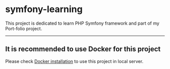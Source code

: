 # symfony-learning

This project is dedicated to learn PHP Symfony framework and part of my Port-folio project.

---
## It is recommended to use Docker for this project

Please check [Docker installation](./docs/installation-docker.md) to use this project in local server.